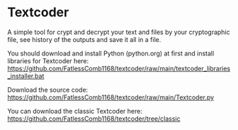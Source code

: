 # Textcoder
A simple tool for crypt and decrypt your text and files by your cryptographic file, see history of the outputs and save it all in a file.

You should download and install Python (python.org) at first and install libraries for Textcoder here: https://github.com/FatlessComb1168/textcoder/raw/main/textcoder_libraries_installer.bat

Download the source code: https://github.com/FatlessComb1168/textcoder/raw/main/Textcoder.py

You can download the classic Textcoder here: https://github.com/FatlessComb1168/textcoder/tree/classic
